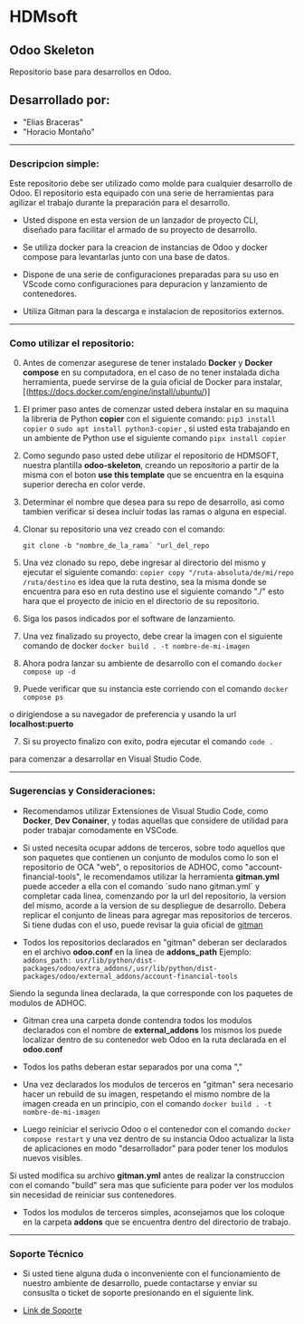 # HDMsoft
## Odoo Skeleton
Repositorio base para desarrollos en Odoo.

## Desarrollado por:
   - "Elias Braceras"
   - "Horacio Montaño"

----------------------------------------------------------------------------------------------------------------------------------------------------------

### Descripcion simple:

  Este repositorio debe ser utilizado como molde para cualquier desarrollo de Odoo. El repositorio esta equipado con una serie de herramientas para agilizar el trabajo durante la preparación para el desarrollo.
  
  - Usted dispone en esta version de un lanzador de proyecto CLI, diseñado para facilitar el armado de su proyecto de desarrollo.
  
  - Se utiliza docker para la creacion de instancias de Odoo y docker compose para levantarlas junto con una base de datos.

  - Dispone de una serie de configuraciones preparadas para su uso en VScode como configuraciones para depuracion y lanzamiento de contenedores.

  - Utiliza Gitman para la descarga e instalacion de repositorios externos.

------------------------------------------------------------------------------------------------------------------------------------------------------------

### Como utilizar el repositorio:
 
 0. Antes de comenzar asegurese de tener instalado **Docker** y **Docker compose** en su computadora, en el caso de no tener instalada dicha herramienta,
 puede servirse de la guia oficial de Docker para instalar, [(https://docs.docker.com/engine/install/ubuntu/)]

 1. El primer paso antes de comenzar usted debera instalar en su maquina la libreria de Python **copier** con el siguiente comando: 
    ```pip3 install copier```
 o 
    ```sudo apt install python3-copier```
 , si usted esta trabajando en un ambiente de Python use el siguiente comando 
    ```pipx install copier```

 2. Como segundo paso usted debe utilizar el repositorio de HDMSOFT, nuestra plantilla **odoo-skeleton**, creando un repositorio a partir de la misma con el boton
 **use this template** que se encuentra en la esquina superior derecha en color verde.
 
 3. Determinar el nombre que desea para su repo de desarrollo, asi como tambien verificar si desea incluir todas las ramas o alguna en especial.
 
 4. Clonar su repositorio una vez creado con el comando:
 
    ```git clone -b "nombre_de_la_rama´ "url_del_repo```
 
 5. Una vez clonado su repo, debe ingresar al directorio del mismo y ejecutar el siguiente comando: 
    ```copier copy "/ruta-absoluta/de/mi/repo /ruta/destino``` 
 es idea que la ruta destino, sea la misma donde se encuentra para eso en ruta destino
use el siguiente comando "./"
esto hara que el proyecto de inicio en el directorio de su repositorio.

 6. Siga los pasos indicados por el software de lanzamiento.

 7. Una vez finalizado su proyecto, debe crear la imagen con el siguiente comando de docker 
    ```docker build . -t nombre-de-mi-imagen```

 8. Ahora podra lanzar su ambiente de desarrollo con el comando 
    ```docker compose up -d```

 9. Puede verificar que su instancia este corriendo con el comando 
    ```docker compose ps```
    
 o dirigiendose a su navegador de preferencia y usando la url **localhost:puerto**
 
 7. Si su proyecto finalizo con exito, podra ejecutar el comando 
    ```code .```
    
 para comenzar a desarrollar en Visual Studio Code.

 ------------------------------------------------------------------------------------------------------------------------------------------------------

 ### Sugerencias y Consideraciones:

 - Recomendamos utilizar Extensiones de Visual Studio Code, como **Docker**, **Dev Conainer**, y todas aquellas que considere de utilidad
 para poder trabajar comodamente en VSCode.
 
  - Si usted necesita ocupar addons de terceros, sobre todo aquellos que son paquetes que contienen un conjunto de modulos como lo son el repositorio
  de OCA "web", o repositorios de ADHOC, como "account-financial-tools", le recomendamos utilizar la herramienta **gitman.yml**
  puede acceder a ella con el comando ´sudo nano gitman.yml´ y completar cada linea, comenzando por la url del repositorio, la version
  del mismo, acorde a la version de su despliegue de desarrollo. Debera replicar el conjunto de lineas para agregar mas repositorios de terceros.
  Si tiene dudas con el uso, puede revisar la guia oficial de [gitman](https://gitman.readthedocs.io/en/latest/)
  - Todos los repositorios declarados en "gitman" deberan ser declarados en el archivo **odoo.conf** en la linea de **addons_path**
  Ejemplo:
    ```addons_path: usr/lib/python/dist-packages/odoo/extra_addons/,usr/lib/python/dist-packages/odoo/external_addons/account-financial-tools```
    
  Siendo la segunda linea declarada, la que corresponde con los paquetes de modulos de ADHOC. 
  - Gitman crea una carpeta donde contendra todos los modulos declarados con el nombre de **external_addons** los mismos los puede localizar 
  dentro de su contenedor web Odoo en la ruta declarada en el **odoo.conf**
  - Todos los paths deberan estar separados por una coma ","
  - Una vez declarados los modulos de terceros en "gitman" sera necesario hacer un rebuild de su imagen, respetando el mismo nombre 
  de la imagen creada en un principio, con el comando 
    ```docker build . -t nombre-de-mi-imagen```
  
  - Luego reiniciar el serivcio Odoo o el contenedor con el comando 
    ```docker compose restart```
  y una vez dentro de su instancia Odoo
  actualizar la lista de aplicaciones en modo "desarrollador" para poder tener los modulos nuevos visibles. 

Si usted modifica su archivo **gitman.yml** antes de realizar la construccion con el comando "build" sera mas que suficiente para poder ver los modulos
sin necesidad de reiniciar sus contenedores.

  - Todos los modulos de terceros simples, aconsejamos que los coloque en la carpeta **addons** que se encuentra dentro del directorio de trabajo.


------------------------------------------------------------------------------------------------------------------------------------------------------

### Soporte Técnico

- Si usted tiene alguna duda o inconveniente con el funcionamiento de nuestro ambiente de desarrollo, puede contactarse y enviar su consuslta o ticket
de soporte presionando en el siguiente link. 

 - [Link de Soporte](https://odoo.hdmsoft.com.ar/contactus)


